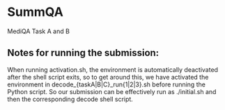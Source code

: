 # SummQA
MediQA Task A and B

## Notes for running the submission:

When running activation.sh, the environment is automatically deactivated after the shell script exits, so to get around this, we have activated the environment in decode_{taskA|B|C}_run{1|2|3}.sh before running the Python script. So our submission can be effectively run as ./initial.sh and then the corresponding decode shell script.
